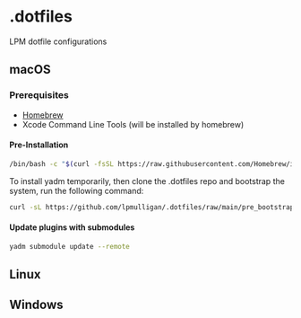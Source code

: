 # .dotfiles

LPM dotfile configurations

## macOS

### Prerequisites

- [Homebrew](https://brew.sh/)
- Xcode Command Line Tools (will be installed by homebrew)

#### Pre-Installation

```bash
/bin/bash -c "$(curl -fsSL https://raw.githubusercontent.com/Homebrew/install/HEAD/install.sh)"
```

To install yadm temporarily, then clone the .dotfiles repo and bootstrap the system, run the following command:

```bash
curl -sL https://github.com/lpmulligan/.dotfiles/raw/main/pre_bootstrap.sh | bash
```

#### Update plugins with submodules

```bash
yadm submodule update --remote
```

## Linux

## Windows
